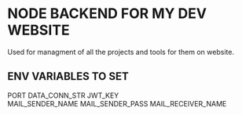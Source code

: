 # NODE BACKEND FOR MY DEV WEBSITE

Used for managment of all the projects and tools for them on website.

## ENV VARIABLES TO SET

PORT
DATA_CONN_STR
JWT_KEY  
MAIL_SENDER_NAME
MAIL_SENDER_PASS
MAIL_RECEIVER_NAME
